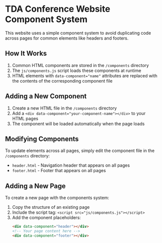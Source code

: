 # TDA Conference Website Component System

This website uses a simple component system to avoid duplicating code across pages for common elements like headers and footers.

## How It Works

1. Common HTML components are stored in the `/components` directory
2. The `js/components.js` script loads these components at runtime
3. HTML elements with `data-component="name"` attributes are replaced with the contents of the corresponding component file

## Adding a New Component

1. Create a new HTML file in the `/components` directory
2. Add a `<div data-component="your-component-name"></div>` to your HTML pages
3. The component will be loaded automatically when the page loads

## Modifying Components

To update elements across all pages, simply edit the component file in the `/components` directory:
- `header.html` - Navigation header that appears on all pages
- `footer.html` - Footer that appears on all pages

## Adding a New Page

To create a new page with the components system:

1. Copy the structure of an existing page
2. Include the script tag: `<script src="js/components.js"></script>`
3. Add the component placeholders:
   ```html
   <div data-component="header"></div>
   <!-- Your page content here -->
   <div data-component="footer"></div>
   ```
